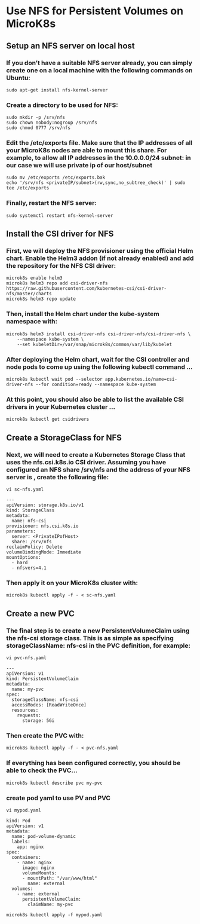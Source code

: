 # Use NFS for Persistent Volumes on MicroK8s

## Setup an NFS server on local host

### If you don’t have a suitable NFS server already, you can simply create one on a local machine with the following commands on Ubuntu:
```
sudo apt-get install nfs-kernel-server
```

### Create a directory to be used for NFS:
```
sudo mkdir -p /srv/nfs
sudo chown nobody:nogroup /srv/nfs
sudo chmod 0777 /srv/nfs
```

### Edit the /etc/exports file. Make sure that the IP addresses of all your MicroK8s nodes are able to mount this share. For example, to allow all IP addresses in the 10.0.0.0/24 subnet: in our case we will use private ip of our host/subnet
```
sudo mv /etc/exports /etc/exports.bak
echo '/srv/nfs <privateIP/subnet>(rw,sync,no_subtree_check)' | sudo tee /etc/exports
```

### Finally, restart the NFS server:
```
sudo systemctl restart nfs-kernel-server
```

## Install the CSI driver for NFS

### First, we will deploy the NFS provisioner using the official Helm chart. Enable the Helm3 addon (if not already enabled) and add the repository for the NFS CSI driver:
```
microk8s enable helm3
microk8s helm3 repo add csi-driver-nfs https://raw.githubusercontent.com/kubernetes-csi/csi-driver-nfs/master/charts
microk8s helm3 repo update
```

### Then, install the Helm chart under the kube-system namespace with:
```
microk8s helm3 install csi-driver-nfs csi-driver-nfs/csi-driver-nfs \
    --namespace kube-system \
    --set kubeletDir=/var/snap/microk8s/common/var/lib/kubelet
```

### After deploying the Helm chart, wait for the CSI controller and node pods to come up using the following kubectl command …
```
microk8s kubectl wait pod --selector app.kubernetes.io/name=csi-driver-nfs --for condition=ready --namespace kube-system
```

### At this point, you should also be able to list the available CSI drivers in your Kubernetes cluster …
```
microk8s kubectl get csidrivers
```

## Create a StorageClass for NFS

### Next, we will need to create a Kubernetes Storage Class that uses the nfs.csi.k8s.io CSI driver. Assuming you have configured an NFS share /srv/nfs and the address of your NFS server is <privateIPofHost>, create the following file:

```
vi sc-nfs.yaml
```

```
---
apiVersion: storage.k8s.io/v1
kind: StorageClass
metadata:
  name: nfs-csi
provisioner: nfs.csi.k8s.io
parameters:
  server: <PrivateIPofHost>
  share: /srv/nfs
reclaimPolicy: Delete
volumeBindingMode: Immediate
mountOptions:
  - hard
  - nfsvers=4.1
```

### Then apply it on your MicroK8s cluster with:
```
microk8s kubectl apply -f - < sc-nfs.yaml
```

## Create a new PVC

### The final step is to create a new PersistentVolumeClaim using the nfs-csi storage class. This is as simple as specifying storageClassName: nfs-csi in the PVC definition, for example:

```
vi pvc-nfs.yaml
```

```
---
apiVersion: v1
kind: PersistentVolumeClaim
metadata:
  name: my-pvc
spec:
  storageClassName: nfs-csi
  accessModes: [ReadWriteOnce]
  resources:
    requests:
      storage: 5Gi
```

### Then create the PVC with:
```
microk8s kubectl apply -f - < pvc-nfs.yaml
```

### If everything has been configured correctly, you should be able to check the PVC…

```
microk8s kubectl describe pvc my-pvc
```

### create pod yaml to use PV and PVC

```
vi mypod.yaml
```

```
kind: Pod
apiVersion: v1
metadata:
  name: pod-volume-dynamic
  labels:
    app: nginx
spec:
  containers:
    - name: nginx
      image: nginx
      volumeMounts:
      - mountPath: "/var/www/html"
        name: external
  volumes:
    - name: external 
      persistentVolumeClaim:
        claimName: my-pvc
```

```
microk8s kubectl apply -f mypod.yaml
```


	
